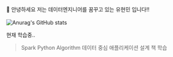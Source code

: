👋 안녕하세요
저는 데이터엔지니어를 꿈꾸고 있는 유현민 입니다!!
<br><br>
![Anurag's GitHub stats](https://github-readme-stats.vercel.app/api?username=y7y1h13&show_icons=true&theme=dark)

현재 학습중..
> Spark
> Python
> Algorithm
> 데이터 중심 애플리케이션 설계 책 학습
